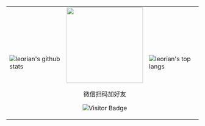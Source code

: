 <table>
  <tr>
    <td>
      <img align="center" src="https://github-readme-stats.vercel.app/api?username=leorian&bg_color=071A2C&icon_color=4194FD&show_icons=true&count_private=true&theme=tokyonight&line_height=27&text_color=FFFFFF" alt="leorian's github stats"/></td>
        <td>
      <div align=center>
  <img src="https://images.gitee.com/uploads/images/2022/0408/071102_611afdf6_381412.jpeg" width="200px" height="200px"/>
  
  微信扫码加好友
  
  ![Visitor Badge](https://visitor-badge.laobi.icu/badge?page_id=leorian.leorian)
</div>
</td>
    <td>
      <img align="center" src="https://github-readme-stats.vercel.app/api/top-langs/?username=leorian&bg_color=071A2C&text_color=FFFFFF" alt="leorian's top langs"/>
    </td>
  </tr>
</table>
